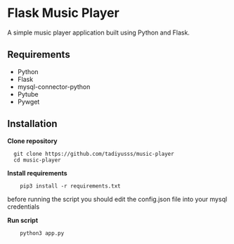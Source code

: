 
# Flask Music Player

A simple music player application built using Python and Flask.

## Requirements
- Python
- Flask
- mysql-connector-python
- Pytube
- Pywget

## Installation

__Clone repository__
```
  git clone https://github.com/tadiyusss/music-player
  cd music-player
```
__Install requirements__
```
    pip3 install -r requirements.txt
```

before running the script you should edit the config.json file into your mysql credentials

__Run script__
```
    python3 app.py
```

